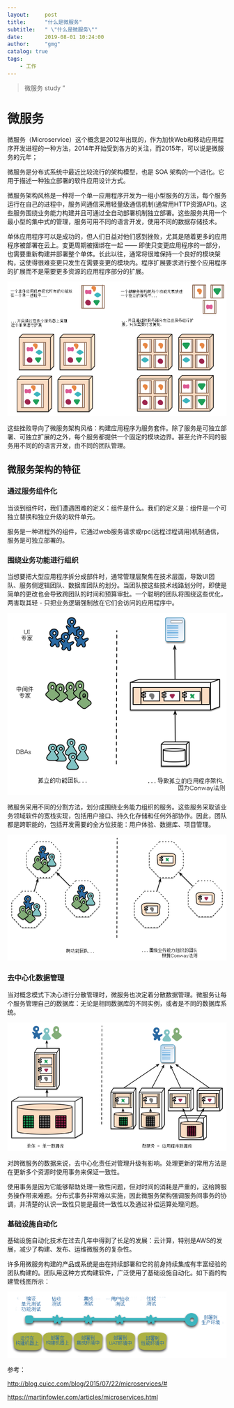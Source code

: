 ```yaml
---
layout:     post
title:      "什么是微服务"
subtitle:   " \"什么是微服务\""
date:       2019-08-01 10:24:00
author:     "gmg"
catalog: true
tags:
    - 工作
---
```


> 微服务 study ”

# 微服务

微服务（Microservice）这个概念是2012年出现的，作为加快Web和移动应用程序开发进程的一种方法，2014年开始受到各方的关注，而2015年，可以说是微服务的元年；


微服务是分布式系统中最近比较流行的架构模型，也是 SOA 架构的一个进化。它用于描述一种独立部署的软件应用设计方式。

微服务架构风格是一种将一个单一应用程序开发为一组小型服务的方法，每个服务运行在自己的进程中，服务间通信采用轻量级通信机制(通常用HTTP资源API)。这些服务围绕业务能力构建并且可通过全自动部署机制独立部署。这些服务共用一个最小型的集中式的管理，服务可用不同的语言开发，使用不同的数据存储技术。

单体应用程序可以是成功的，但人们日益对他们感到挫败，尤其是随着更多的应用程序被部署在云上。变更周期被捆绑在一起 —— 即使只变更应用程序的一部分，也需要重新构建并部署整个单体。长此以往，通常将很难保持一个良好的模块架构，这使得很难变更只发生在需要变更的模块内。程序扩展要求进行整个应用程序的扩展而不是需要更多资源的应用程序部分的扩展。
 
  ![s](
  https://github.com/gmg0829/Img/blob/master/microservice/ms-a.png)

这些挫败导向了微服务架构风格：构建应用程序为服务套件。除了服务是可独立部署、可独立扩展的之外，每个服务都提供一个固定的模块边界。甚至允许不同的服务用不同的的语言开发，由不同的团队管理。
## 微服务架构的特征
  ### 通过服务组件化

  当谈到组件时，我们遭遇困难的定义：组件是什么。我们的定义是：组件是一个可独立替换和独立升级的软件单元。

  服务是一种进程外的组件，它通过web服务请求或rpc(远程过程调用)机制通信，服务是可独立部署的。

  ### 围绕业务功能进行组织

  当想要把大型应用程序拆分成部件时，通常管理层聚焦在技术层面，导致UI团队、服务侧逻辑团队、数据库团队的划分。当团队按这些技术线路划分时，即使是简单的更改也会导致跨团队的时间和预算审批。一个聪明的团队将围绕这些优化，两害取其轻 - 只把业务逻辑强制放在它们会访问的应用程序中。

![s](
  https://github.com/gmg0829/Img/blob/master/microservice/ms-b.png)

  微服务采用不同的分割方法，划分成围绕业务能力组织的服务。这些服务采取该业务领域软件的宽栈实现，包括用户接口、持久化存储和任何外部协作。因此，团队都是跨职能的，包括开发需要的全方位技能：用户体验、数据库、项目管理。

![s](
  https://github.com/gmg0829/Img/blob/master/microservice/ms-c.png)



  ### 去中心化数据管理
 当对概念模式下决心进行分散管理时，微服务也决定着分散数据管理。微服务让每个服务管理自己的数据库：无论是相同数据库的不同实例，或者是不同的数据库系统。

![s](
  https://github.com/gmg0829/Img/blob/master/microservice/ms-d.png)

   对跨微服务的数据来说，去中心化责任对管理升级有影响。处理更新的常用方法是在更新多个资源时使用事务来保证一致性。


   使用事务是因为它能够帮助处理一致性问题，但对时间的消耗是严重的，这给跨服务操作带来难题。分布式事务非常难以实施，因此微服务架构强调服务间事务的协调，并清楚的认识一致性只能是最终一致性以及通过补偿运算处理问题。

   ### 基础设施自动化

 基础设施自动化技术在过去几年中得到了长足的发展：云计算，特别是AWS的发展，减少了构建、发布、运维微服务的复杂性。


 许多用微服务构建的产品或系统是由在持续部署和它的前身持续集成有丰富经验的团队构建的。团队用这种方式构建软件，广泛使用了基础设施自动化。如下面的构建管线图所示：



![s](
  https://github.com/gmg0829/Img/blob/master/microservice/ms-e.png)


参考：

http://blog.cuicc.com/blog/2015/07/22/microservices/#

https://martinfowler.com/articles/microservices.html